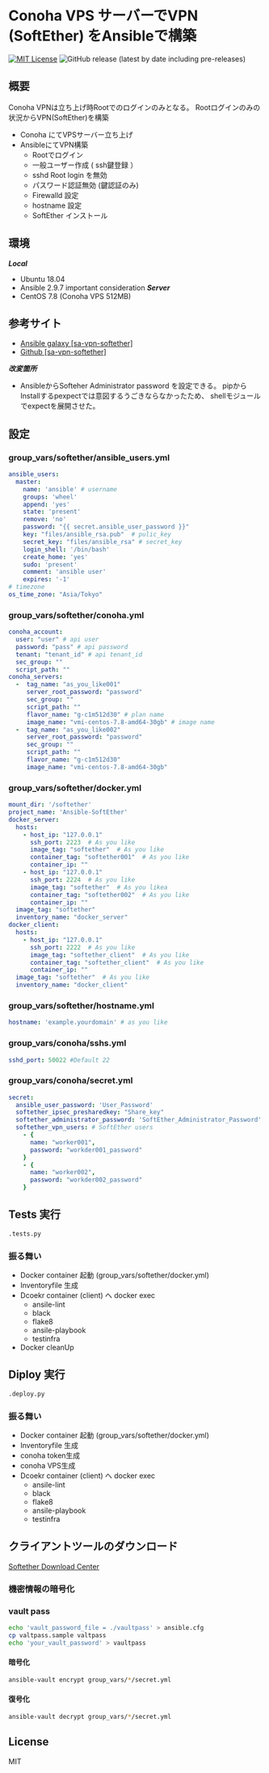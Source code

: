 # Conoha VPS サーバーでVPN (SoftEther) をAnsibleで構築

[![MIT License](http://img.shields.io/badge/license-MIT-blue.svg?style=flat)](LICENSE) ![GitHub release (latest by date including pre-releases)](https://img.shields.io/github/v/release/webdimension/ansible-softether-for-conoha?include_prereleases)

## 概要
Conoha VPNは立ち上げ時Rootでのログインのみとなる。
Rootログインのみの状況からVPN(SoftEther)を構築
- Conoha にてVPSサーバー立ち上げ
- AnsibleにてVPN構築
  - Rootでログイン
  - 一般ユーザー作成 ( ssh鍵登録 ）
  - sshd Root login を無効
  - パスワード認証無効  (鍵認証のみ)
  - Firewalld 設定
  - hostname 設定
  - SoftEther インストール

## 環境
***Local***
- Ubuntu 18.04
- Ansible 2.9.7
important consideration
***Server***
- CentOS 7.8 (Conoha VPS 512MB)

## 参考サイト
- <a href="https://galaxy.ansible.com/softasap/sa-vpn-softether" target="_blank">
  Ansible galaxy  [sa-vpn-softether]
  </a>
- <a href="https://github.com/softasap/sa-vpn-softether" target="_blank">
  Github [sa-vpn-softether]
  </a>

***改変箇所***
- AnsibleからSofteher Administrator password を設定できる。
  pipからInstallするpexpectでは意図するうごきならなかったため、
  shellモジュールでexpectを展開させた。

## 設定
### group_vars/softether/ansible_users.yml
``` yml
ansible_users:
  master:
    name: 'ansible' # username
    groups: 'wheel'
    append: 'yes'
    state: 'present'
    remove: 'no'
    password: "{{ secret.ansible_user_password }}"
    key: "files/ansible_rsa.pub"  # pulic_key 
    secret_key: "files/ansible_rsa" # secret_key
    login_shell: '/bin/bash'
    create_home: 'yes'
    sudo: 'present'
    comment: 'ansible user'
    expires: '-1'
# timezone
os_time_zone: "Asia/Tokyo"
```

### group_vars/softether/conoha.yml
``` yml
conoha_account:
  user: "user" # api user
  password: "pass" # api password
  tenant: "tenant_id" # api tenant_id
  sec_group: ""
  script_path: ""
conoha_servers:
  -  tag_name: "as_you_like001"
     server_root_password: "password"
     sec_group: ""
     script_path: ""
     flavor_name: "g-c1m512d30" # plan name
     image_name: "vmi-centos-7.8-amd64-30gb" # image name
  -  tag_name: "as_you_like002"
     server_root_password: "password"
     sec_group: ""
     script_path: ""
     flavor_name: "g-c1m512d30"
     image_name: "vmi-centos-7.8-amd64-30gb"
```
### group_vars/softether/docker.yml
```yml
mount_dir: '/softether'
project_name: 'Ansible-SoftEther'
docker_server:
  hosts:
    - host_ip: "127.0.0.1"
      ssh_port: 2223  # As you like
      image_tag: "softether"  # As you like
      container_tag: "softether001"  # As you like
      container_ip: ""
    - host_ip: "127.0.0.1"
      ssh_port: 2224  # As you like
      image_tag: "softether"  # As you likea
      container_tag: "softether002"  # As you like
      container_ip: ""
  image_tag: "softether"
  inventory_name: "docker_server"
docker_client:
  hosts:
    - host_ip: "127.0.0.1"
      ssh_port: 2222  # As you like
      image_tag: "softether_client"  # As you like
      container_tag: "softether_client"  # As you like
      container_ip: ""
  image_tag: "softether"  # As you like
  inventory_name: "docker_client" 
```
### group_vars/softether/hostname.yml
```yml
hostname: 'example.yourdomain' # as you like
```

### group_vars/conoha/sshs.yml
```yml
sshd_port: 50022 #Default 22
```

### group_vars/conoha/secret.yml
```yml
secret:
  ansible_user_password: 'User_Password'
  softether_ipsec_presharedkey: "Share_key"
  softether_administrator_password: 'SoftEther_Administrator_Password'
  softether_vpn_users: # SoftEther users
    - {
      name: "worker001",
      password: "workder001_password"
    }
    - {
      name: "worker002",
      password: "workder002_password"
    }
```

## Tests 実行
```bash
.tests.py
```
### 振る舞い
- Docker container 起動 (group_vars/softether/docker.yml)
- Inventoryfile 生成
- Dcoekr container (client) へ docker exec
  - ansile-lint
  - black
  - flake8
  - ansile-playbook
  - testinfra
- Docker cleanUp

## Diploy 実行
```bash
.deploy.py
```
### 振る舞い
- Docker container 起動 (group_vars/softether/docker.yml)
- Inventoryfile 生成
- conoha token生成
- conoha VPS生成
- Dcoekr container (client) へ docker exec
  - ansile-lint
  - black
  - flake8
  - ansile-playbook
  - testinfra

## クライアントツールのダウンロード

<a href="https://www.softether-download.com/en.aspx?product=softether" target="_blank">
Softether Download Center
</a>

### 機密情報の暗号化
### vault pass
```bash
echo 'vault_password_file = ./vaultpass' > ansible.cfg
cp valtpass.sample valtpass
echo 'your_vault_password' > vaultpass
```
#### 暗号化
```bash
ansible-vault encrypt group_vars/*/secret.yml 
```
#### 復号化
```bash
ansible-vault decrypt group_vars/*/secret.yml 
```

## License
MIT
